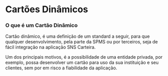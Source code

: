 # Cartões Dinâmicos

### O que é um Cartão Dinâmico

Cartão dinâmico, é uma definição de um standard a seguir, para que qualquer desenvolvimento, pela parte da SPMS ou por terceiros, seja de fácil integração na aplicação SNS Carteira.

Um dos principais motivos, é a possibilidade de uma entidade privada, por exemplo, possa desenvolver um cartão para uso da sua instituição e seu clientes, sem por em risco a fiabilidade da aplicação.

